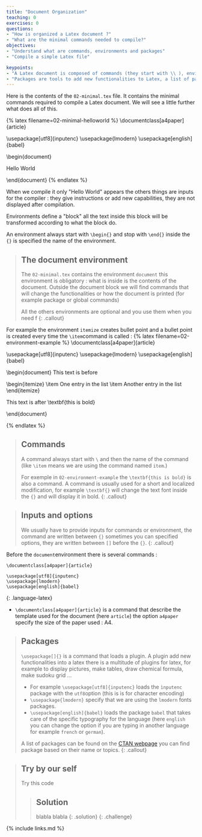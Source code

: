 ```yaml
---
title: "Document Organization"
teaching: 0
exercises: 0
questions:
- "How is organized a Latex document ?"
- "What are the minimal commands needed to compile?"
objectives:
- "Understand what are commands, environments and packages"
- "Compile a simple Latex file"

keypoints:
- "A Latex document is composed of commands (they start with \\ ), environments (starts with \\begin{envname} and stop with \\end{envname})"
- "Packages are tools to add new functionalities to Latex, a list of packages can be found on the [CTAN webpage](https://www.ctan.org/) and we use the \\usepackage command to load them"
---
```


Here is the contents of the ``02-minimal.tex`` file. It contains the minimal commands required to compile a Latex document. We will see a little further what does all of this.

{% latex filename=02-minimal-helloworld %}
\documentclass[a4paper]{article}

\usepackage[utf8]{inputenc}
\usepackage{lmodern}
\usepackage[english]{babel}


\begin{document}

  Hello World

\end{document}
{% endlatex %}

When we compile it only "Hello World" appears the others things are inputs for the compiler : they give instructions or add new capabilities, they are not displayed after compilation.

Environments define a "block" all the text inside this block will be transformed according to what the block do.

An environment always start with ```\begin{}``` and stop with ```\end{}``` inside the ```{}``` is specified the name of the environment.

> ## The document environment
> The ``02-minimal.tex`` contains the environment ```document``` this environment is obligatory : what is inside is the contents of the document. Outside the document block we will find commands that will change the functionalities or how the document is printed (for example package or global commands)
>
> All the others environments are optional and you use them when you need f
{: .callout}

For example the environment ```itemize``` creates bullet point and a bullet point is created every time the ```\item```command is called :
{% latex filename=02-environment-example %}
\documentclass[a4paper]{article}

\usepackage[utf8]{inputenc}
\usepackage{lmodern}
\usepackage[english]{babel}

\begin{document}
  This text is before  

  \begin{itemize}
    \item One entry in the list
    \item Another entry in the list
  \end{itemize}

  This text is after \textbf{this is bold}

\end{document}

{% endlatex %}

> ## Commands
> A command always start with ```\``` and then the name of the command (like ```\item``` means we are using the command named ```item```.)
>
> For exemple in ```02-environment-example``` the ```\textbf{this is bold}``` is also a command.
> A command is usually used for a short and localized modification, for example ```\textbf{}``` will change the text font inside the ```{}``` and will display it in bold.
{: .callout}

> ## Inputs and options
> We usually have to provide inputs for commands or environment, the command are written between ```{}``` sometimes you can specified options, they are written between ```[]``` before the ```{}```.
{: .callout}




Before the ```document```environment there is several commands :
~~~
\documentclass[a4paper]{article}

\usepackage[utf8]{inputenc}
\usepackage{lmodern}
\usepackage[english]{babel}
~~~
{: .language-latex}

* ```\documentclass[a4paper]{article}``` is a command that describe the template used for the document (here ```article```) the option ```a4paper``` specify the size of the paper used : A4.

> ## Packages
> ```\usepackage[]{}``` is a command that loads a plugin. A plugin add new functionalities into a latex there is a multitude of plugins for latex, for example to display pictures, make tables, draw chemical formula, make sudoku grid ...  
>
>
> * For example ```\usepackage[utf8]{inputenc}``` loads the ```ìnputenc``` package with the ```utf8```option (this is is for character encoding)
> * ```\usepackage{lmodern}``` specify that we are using the ```lmodern``` fonts packages.
> * ```\usepackage[english]{babel}``` loads the package ```babel``` that takes care of the specific typography for the language (here ```english``` you can change the option if you are typing in another language for example ```french``` or ```german```).
>
>
> A list of packages can be found on the [CTAN webpage](https://www.ctan.org/) you can find package based on their name or topics.
{: .callout}






> ## Try by our self
> Try this code
> > ## Solution
> > blabla
> > blabla
> {: .solution}
{: .challenge}

{% include links.md %}

